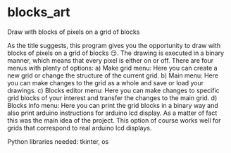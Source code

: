 # blocks_art
Draw with blocks of pixels on a grid of blocks

As the title suggests, this program gives you the opportunity to draw with blocks of pixels on a grid of blocks 😏. The drawing is executed in a binary manner, which means that every pixel is either on or off. There are four menus with plenty of options:
a) Make grid menu: Here you can create a new grid or change the structure of the current grid.
b) Main menu: Here you can make changes to the grid as a whole and save or load your drawings.
c) Blocks editor menu: Here you can make changes to specific grid blocks of your interest and transfer the changes to the main grid.
d) Blocks info menu: Here you can print the grid blocks in a binary way and also print arduino instructions for arduino lcd display. As a matter of fact this was the main idea of the project. This option of course works well for grids that correspond to real arduino lcd displays.

Python libraries needed: tkinter, os
